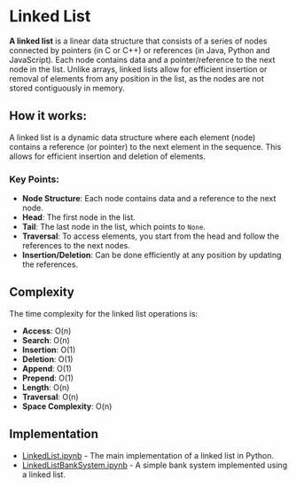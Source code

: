 # Linked List

**A linked list** is a linear data structure that consists of a series of nodes connected by pointers (in C or C++) or 
references (in Java, Python and JavaScript). 
Each node contains data and a pointer/reference to the next node in the list.
Unlike arrays, linked lists allow for efficient insertion or removal of elements from any position in the list, 
as the nodes are not stored contiguously in memory.

## How it works:

A linked list is a dynamic data structure where each element (node) contains a reference (or pointer) to the next element in the sequence. This allows for efficient insertion and deletion of elements.

### Key Points:
- **Node Structure**: Each node contains data and a reference to the next node.
- **Head**: The first node in the list.
- **Tail**: The last node in the list, which points to `None`.
- **Traversal**: To access elements, you start from the head and follow the references to the next nodes.
- **Insertion/Deletion**: Can be done efficiently at any position by updating the references.

## Complexity

The time complexity for the linked list operations is:

- **Access**: O(n)
- **Search**: O(n)
- **Insertion**: O(1)
- **Deletion**: O(1)
- **Append**: O(1)
- **Prepend**: O(1)
- **Length**: O(n)
- **Traversal**: O(n)
- **Space Complexity**: O(n)

## Implementation

- [LinkedList.ipynb](LinkedList.ipynb) - The main implementation of a linked list in Python.
- [LinkedListBankSystem.ipynb](LinkedListBankSystem.ipynb) - A simple bank system implemented using a linked list.


